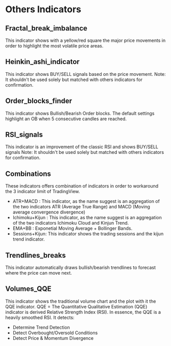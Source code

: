 # Others Indicators

## Fractal_break_imbalance
This indicator shows with a yellow/red square the major price movements in order to highlight the most volatile price areas.

## Heinkin_ashi_indicator
This indicator shows BUY/SELL signals based on the price movement.
Note: It shouldn't be used solely but matched with others indicators for confirmation.

## Order_blocks_finder
This indicator shows Bullish/Bearish Order blocks.
The default settings highlight an OB when 5 consecutive candles are reached.

## RSI_signals
This indicator is an improvement of the classic RSI and shows BUY/SELL signals
Note: It shouldn't be used solely but matched with others indicators for confirmation.

## Combinations
These indicators offers combination of indicators in order to workaround the 3 indicator limit of TradingView.

- ATR+MACD : This indicator, as the name suggest is an aggregation of the two indicators ATR (Average True Range) and MACD (Moving average convergence divergence)
- Ichimoku+Kijun : This indicator, as the name suggest is an aggregation of the two indicators Ichimoku Cloud and Kinjun Trend.
- EMA+BB : Exponetial Moving Average + Bollinger Bands.
- Sessions+Kijun: This indicator shows the trading sessions and the kijun trend indicator.

## Trendlines_breaks
This indicator automatically draws bullish/bearish trendlines to forecast where the price can move next.

## Volumes_QQE
This indicator shows the traditional volume chart and the plot with it the QQE indicator.
QQE = The Quantitative Qualitative Estimation (QQE) indicator is derived Relative Strength Index (RSI). In essence, the QQE is a heavily smoothed RSI.
It detects:
- Determine Trend Detection
- Detect Overbought/Oversold Conditions
- Detect Price & Momentum Divergence
